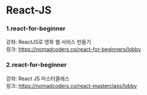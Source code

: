 # React-JS

### 1.react-for-beginner<br>

강좌: ReactJS로 영화 웹 서비스 만들기<br>
링크: https://nomadcoders.co/react-for-beginners/lobby

### 2.react-for-beginner<br>

강좌: React JS 마스터클래스<br>
링크: https://nomadcoders.co/react-masterclass/lobby
